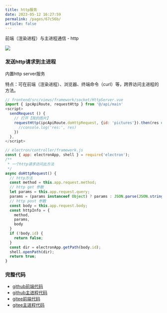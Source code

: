 ```yaml
---
title: http服务
date: 2023-05-12 16:27:59
permalink: /pages/67c56b/
article: false
---
```


前端（渲染进程）与主进程通信 - http

<!-- ![](/img/demo/framework/demo-framework-socket_http.png) -->
![](https://img01.kaka996.com/ee/demo-framework-socket_http.png)

### 发送http请求到主进程
内置http server服务

特点：可在前端（渲染进程）、浏览器、终端命令（curl）等，跨界访问主进程的方法。

<code-group>
  <code-block title="前端" active>

  ```javascript
  // frontend/src/views/framework/socket/HttpServer.vue
  import { ipcApiRoute, requestHttp } from '@/api/main'
  <script>
    sendRequest () {
      // 打开【我的图片】
      requestHttp(ipcApiRoute.doHttpRequest, {id: 'pictures'}).then(res => {
        //console.log('res:', res)
      })
    },  
  </script> 
  ```
  </code-block>

  <code-block title="主进程">
  
  ```javascript
  // electron/controller/framework.js
  const { app: electronApp, shell } = require('electron');
  /**
   * 一个http请求访问此方法
   */ 
  async doHttpRequest() {
    // http方法
    const method = this.app.request.method;
    // http get 参数
    let params = this.app.request.query;
    params = (params instanceof Object) ? params : JSON.parse(JSON.stringify(params));
    // http post 参数
    const body = this.app.request.body;
    const httpInfo = {
      method,
      params,
      body
    }
    if (!body.id) {
      return false;
    }
    const dir = electronApp.getPath(body.id);
    shell.openPath(dir);
    return true;
  } 
  ```
  </code-block>
</code-group>

### 完整代码
- [github前端代码](https://github.com/dromara/electron-egg/blob/demo/frontend/src/views/framework/socket/HttpServer.vue)
- [github主进程代码](https://github.com/dromara/electron-egg/blob/demo/electron/controller/framework.js)
- [gitee前端代码](https://gitee.com/dromara/electron-egg/blob/demo/frontend/src/views/framework/socket/HttpServer.vue)
- [gitee主进程代码](https://gitee.com/dromara/electron-egg/blob/demo/electron/controller/framework.js)